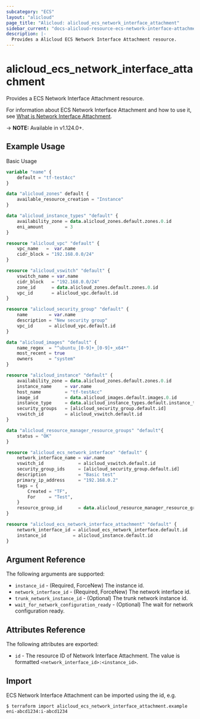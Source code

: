 ```yaml
---
subcategory: "ECS"
layout: "alicloud"
page_title: "Alicloud: alicloud_ecs_network_interface_attachment"
sidebar_current: "docs-alicloud-resource-ecs-network-interface-attachment"
description: |-
  Provides a Alicloud ECS Network Interface Attachment resource.
---
```


# alicloud\_ecs\_network\_interface\_attachment

Provides a ECS Network Interface Attachment resource.

For information about ECS Network Interface Attachment and how to use it, see [What is Network Interface Attachment](https://www.alibabacloud.com/help/en/doc-detail/58515.htm).

-> **NOTE:** Available in v1.124.0+.

## Example Usage

Basic Usage

```terraform
variable "name" {
    default = "tf-testAcc"
}

data "alicloud_zones" default {
    available_resource_creation = "Instance"
}

data "alicloud_instance_types" "default" {
    availability_zone = data.alicloud_zones.default.zones.0.id
    eni_amount        = 3
}

resource "alicloud_vpc" "default" {
    vpc_name   =  var.name
    cidr_block = "192.168.0.0/24"
}

resource "alicloud_vswitch" "default" {
    vswitch_name = var.name
    cidr_block   = "192.168.0.0/24"
    zone_id      = data.alicloud_zones.default.zones.0.id
    vpc_id       = alicloud_vpc.default.id
}

resource "alicloud_security_group" "default" {
    name        = var.name
    description = "New security group"
    vpc_id      = alicloud_vpc.default.id
}

data "alicloud_images" "default" {
    name_regex  = "^ubuntu_[0-9]+_[0-9]+_x64*"
    most_recent = true
    owners      = "system"
}

resource "alicloud_instance" "default" {
    availability_zone = data.alicloud_zones.default.zones.0.id
    instance_name     = var.name
    host_name         = "tf-testAcc"
    image_id          = data.alicloud_images.default.images.0.id
    instance_type     = data.alicloud_instance_types.default.instance_types.0.id
    security_groups   = [alicloud_security_group.default.id]
    vswitch_id        = alicloud_vswitch.default.id
}

data "alicloud_resource_manager_resource_groups" "default"{
    status = "OK"
}

resource "alicloud_ecs_network_interface" "default" {
    network_interface_name = var.name
    vswitch_id             = alicloud_vswitch.default.id
    security_group_ids     = [alicloud_security_group.default.id]
    description            = "Basic test"
    primary_ip_address     = "192.168.0.2"
	tags = {
		Created = "TF",
		For     = "Test",
	}
    resource_group_id      = data.alicloud_resource_manager_resource_groups.default.ids.0
}

resource "alicloud_ecs_network_interface_attachment" "default" {
    network_interface_id = alicloud_ecs_network_interface.default.id
    instance_id          = alicloud_instance.default.id
}

```

## Argument Reference

The following arguments are supported:

* `instance_id` - (Required, ForceNew) The instance id.
* `network_interface_id` - (Required, ForceNew) The network interface id.
* `trunk_network_instance_id` - (Optional) The trunk network instance id.
* `wait_for_network_configuration_ready` - (Optional) The wait for network configuration ready.

## Attributes Reference

The following attributes are exported:

* `id` - The resource ID of Network Interface Attachment. The value is formatted `<network_interface_id>:<instance_id>`.

## Import

ECS Network Interface Attachment can be imported using the id, e.g.

```
$ terraform import alicloud_ecs_network_interface_attachment.example eni-abcd1234:i-abcd1234
```